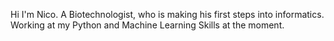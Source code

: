 Hi I'm Nico.
A Biotechnologist, who is making his first steps into informatics. 
Working at my Python and Machine Learning Skills at the moment.

